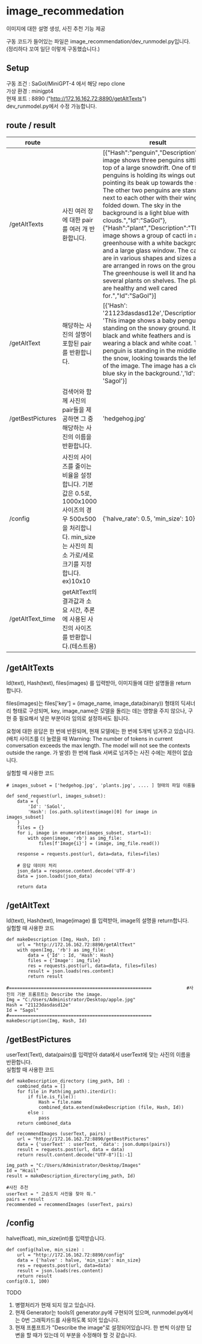 # image_recommedation
이미지에 대한 설명 생성, 사진 추천 기능 제공

구동 코드가 들어있는 파일은 image_recommendation/dev_runmodel.py입니다. (정리하다 꼬여 일단 이렇게 구동했습니다.)

## Setup
구동 조건 : SaGol/MiniGPT-4 에서 해당 repo clone  
가상 환경 : minigpt4  
현재 포트 : 8890 ("http://172.16.162.72:8890/getAltTexts")   
dev_runmodel.py에서 수정 가능합니다.

## route / result
|  route |       | result |
|----|----|--------------|
| /getAltTexts         | 사진 여러 장에 대한 pair를 여러 개 반환합니다. |[{"Hash":"penguin","Description":"The image shows three penguins sitting on top of a large snowdrift. One of the penguins is holding its wings out and pointing its beak up towards the sky. The other two penguins are standing next to each other with their wings folded down. The sky in the background is a light blue with clouds.","Id":"SaGol"},{"Hash":"plant","Description":"The image shows a group of cacti in a greenhouse with a white background and a large glass window. The cacti are in various shapes and sizes and are arranged in rows on the ground. The greenhouse is well lit and has several plants on shelves. The plants are healthy and well cared for.","Id":"SaGol"}]|
| /getAltText         | 해당하는 사진의 설명이 포함된 pair를 반환합니다.   |[{'Hash': '21123dasdasd12e','Description': 'This image shows a baby penguin standing on the snowy ground. It has black and white feathers and is wearing a black and white coat. The penguin is standing in the middle of the snow, looking towards the left side of the image. The image has a clear blue sky in the background.','Id': 'Sagol'}]|
| /getBestPictures    | 검색어와 함께 사진의 pair들을 제공하면 그 중 해당하는 사진의 이름을 반환합니다.   |'hedgehog.jpg' |
| /config             | 사진의 사이즈를 줄이는 비율을 설정합니다. 기본값은 0.5로, 1000x1000 사이즈의 경우 500x500을 처리합니다. min_size는 사진의 최소 가로/세로크기를 지정합니다.  ex)10x10 | {'halve_rate': 0.5, 'min_size': 10} |
| /getAltText_time    | getAltText의 결과값과 소요 시간, 추론에 사용된 사진의 사이즈를 반환합니다.(테스트용) |


## /getAltTexts
Id(text), Hash(text), files(images) 를 입력받아, 이미지들에 대한 설명들을 return합니다. 

files(images)는
files['key'] = (image_name, image_data(binary)) 형태의 딕셔너리 형태로 구성되며, key, image_name은 모델을 돌리는 데는 영향을 주지 않으나, 구현 중 필요해서 넣은 부분이라 임의로 설정하셔도 됩니다.

요청에 대한 응답은 한 번에 반환되며, 현재 모델에는 한 번에 5개씩 넘겨주고 있습니다. 
(배치 사이즈를 더 늘렸을 때 Warning: The number of tokens in current conversation exceeds the max length. The model will not see the contexts outside the range. 가 발생)
한 번에 flask 서버로 넘겨주는 사진 수에는 제한이 없습니다.

실험할 때 사용한 코드
```
# images_subset = ['hedgehog.jpg', 'plants.jpg', .... ] 형태의 파일 이름들

def send_request(url, images_subset):
    data = {
        'Id': 'SaGol',
        'Hash': [os.path.splitext(image)[0] for image in images_subset]
    }
    files = {}
    for i, image in enumerate(images_subset, start=1):
        with open(image, 'rb') as img_file:
            files[f'Image{i}'] = (image, img_file.read())

    response = requests.post(url, data=data, files=files)

    # 응답 데이터 처리
    json_data = response.content.decode('UTF-8')
    data = json.loads(json_data)
    
    return data
```

## /getAltText
Id(text), Hash(text), Image(image) 를 입력받아, image의 설명을 return합니다.  
실험할 때 사용한 코드
```
def makeDescription (Img, Hash, Id) :
    url = "http://172.16.162.72:8890/getAltText"
    with open(Img, 'rb') as img_file:
        data = {'Id' : Id, 'Hash': Hash}
        files = {'Image': img_file}
        res = requests.post(url, data=data, files=files)
        result = json.loads(res.content)
        return result

#=====================================================             #사진의 기본 프롬프트는 Describe the image.
Img = "C:/Users/Administrator/Desktop/apple.jpg"
Hash = "21123dasdasd12e"
Id = "Sagol"
#=====================================================
makeDescription(Img, Hash, Id)
```



## /getBestPictures
userText(Text), data(pairs)를 입력받아 data에서 userText에 맞는 사진의 이름을 반환합니다.  
실험할 때 사용한 코드
```
def makeDescription_directory (img_path, Id) :
    combined_data = []
    for file in Path(img_path).iterdir():
        if file.is_file():
            Hash = file.name
            combined_data.extend(makeDescription (file, Hash, Id))
        else :
            pass
    return combined_data

def recommendImages (userText, pairs) :
    url = "http://172.16.162.72:8890/getBestPictures"
    data = {'userText' : userText, 'data': json.dumps(pairs)} 
    result = requests.post(url, data = data)
    return result.content.decode("UTF-8")[1:-1]

img_path = "C:/Users/Administrator/Desktop/Images"
Id = "Hcail"
result = makeDescription_directory(img_path, Id)

#사진 추천
userText = " 고슴도치 사진을 찾아 줘."
pairs = result
recommended = recommendImages (userText, pairs)
```

## /config
halve(float), min_size(int)를 입력받습니다.
```
def config(halve, min_size) :
    url = "http://172.16.162.72:8890/config"
    data = {'halve' : halve, 'min_size': min_size}
    res = requests.post(url, data=data)
    result = json.loads(res.content)
    return result
config(0.1, 100)
```

TODO 
1. 병렬처리가 현재 되지 않고 있습니다.  
2. 현재 Generator는 tools의 generator.py에 구현되어 있으며, runmodel.py에서는 0번 그래픽카드를 사용하도록 되어 있습니다.  
3. 현재 프롬프트가 "Describe the image"로 설정되어있습니다. 한 번씩 이상한 답변을 할 때가 있는데 이 부분을 수정해야 할 것 같습니다.
